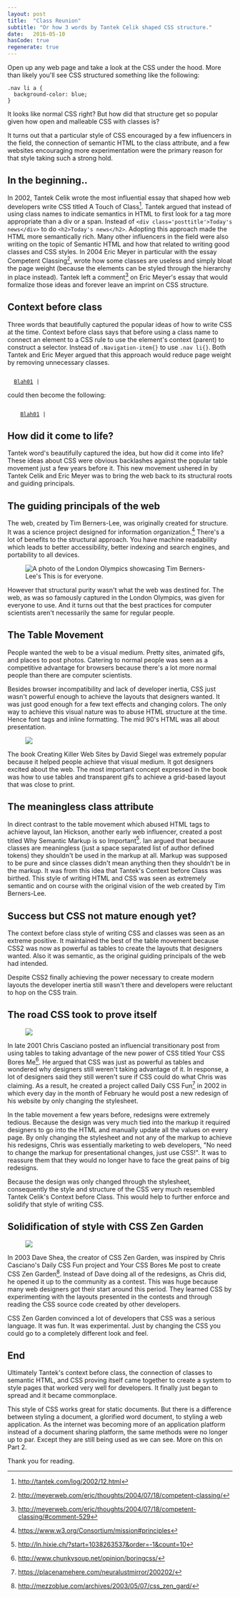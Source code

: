 ```yaml
---
layout: post
title:  "Class Reunion"
subtitle: "Or how 3 words by Tantek Celik shaped CSS structure."
date:   2016-05-10
hasCode: true
regenerate: true
---
```


Open up any web page and take a look at the CSS under the hood. More than likely you'll see CSS structured something like the following:

<!-- Another CSS Example? -->

<pre data-language="CSS"><code>.nav li a {
  background-color: blue;
}</code></pre>

It looks like normal CSS right? But how did that structure get so popular given how open and malleable CSS with classes is?

It turns out that a particular style of CSS encouraged by a few influencers in the field, the connection of semantic HTML to the class attribute, and a few websites encouraging more experimentation were the primary reason for that style taking such a strong hold.

## In the beginning..

In 2002, Tantek Celik wrote the most influential essay that shaped how web developers write CSS titled A Touch of Class[^1]. Tantek argued that instead of using class names to indicate semantics in HTML to first look for a tag more appropriate than a div or a span. Instead of `<div class='posttitle'>Today's news</div>` to do `<h2>Today's news</h2>`. Adopting this approach made the HTML more semantically rich. Many other influencers in the field were also writing on the topic of Semantic HTML and how that related to writing good classes and CSS styles. In 2004 Eric Meyer in particular with the essay Competent Classing[^2], wrote how some classes are useless and simply bloat the page weight (because the elements can be styled through the hierarchy in place instead). Tantek left a comment[^3] on Eric Meyer's essay that would formalize those ideas and forever leave an imprint on CSS structure.

## Context before class

Three words that beautifully captured the popular ideas of how to write CSS at the time. Context before class says that before using a class name to connect an element to a CSS rule to use the element's context (parent) to construct a selector. Instead of `.Navigation-item{}` to use `.nav li{}`. Both Tantek and Eric Meyer argued that this approach would reduce page weight by removing unnecessary classes.

<pre data-language="html"><code><div class="nav">
  <a href="blah01" class="navlink">Blah01</a> |
</div></code></pre>

could then become the following:

<pre data-language="html"><code><div class="nav">
    <a href="blah01">Blah01</a> |
</div></code></pre>

## How did it come to life?

Tantek word's beautifully captured the idea, but how did it come into life? These ideas about CSS were obvious backlashes against the popular table movement just a few years before it. This new movement ushered in by Tantek Celik and Eric Meyer was to bring the web back to its structural roots and guiding principals.

## The guiding principals of the web

The web, created by Tim Berners-Lee, was originally created for structure. It was a science project designed for information organization.[^4] There's a lot of benefits to the structural approach. You have machine readability which leads to better accessibility, better indexing and search engines, and portability to all devices.

<figure><img src="/img/posts/class-reunion/This-is-for-everyone.jpg" alt="A photo of the London Olympics showcasing Tim Berners-Lee's This is for everyone."></figure>

However that structural purity wasn't what the web was destined for. The web, as was so famously captured in the London Olympics, was given for everyone to use. And it turns out that the best practices for computer scientists aren't necessarily the same for regular people.

## The Table Movement

People wanted the web to be a visual medium. Pretty sites, animated gifs, and places to post photos. Catering to normal people was seen as a competitive advantage for browsers because there's a lot more normal people than there are computer scientists.

Besides browser incompatibility and lack of developer inertia, CSS just wasn't powerful enough to achieve the layouts that designers wanted. It was just good enough for a few text effects and changing colors. The only way to achieve this visual nature was to abuse HTML structure at the time. Hence font tags and inline formatting. The mid 90's HTML was all about presentation.

<figure><img src="/img/posts/class-reunion/creating-killer-websites.jpg"></figure>

The book Creating Killer Web Sites by David Siegel was extremely popular because it helped people achieve that visual medium. It got designers excited about the web. The most important concept expressed in the book was how to use tables and transparent gifs to achieve a grid-based layout that was close to print.

## The meaningless class attribute

In direct contrast to the table movement which abused HTML tags to achieve layout, Ian Hickson, another early web influencer, created a post titled Why Semantic Markup is so Important[^5]. Ian argued that because classes are meaningless (just a space separated list of author defined tokens) they shouldn't be used in the markup at all. Markup was supposed to be pure and since classes didn't mean anything then they shouldn’t be in the markup. It was from this idea that Tantek's Context before Class was birthed. This style of writing HTML and CSS was seen as extremely semantic and on course with the original vision of the web created by Tim Berners-Lee.

## Success but CSS not mature enough yet?

The context before class style of writing CSS and classes was seen as an extreme positive. It maintained the best of the table movement because CSS2 was now as powerful as tables to create the layouts that designers wanted. Also it was semantic, as the original guiding principals of the web had intended.

Despite CSS2 finally achieving the power necessary to create modern layouts the developer inertia still wasn't there and developers were reluctant to hop on the CSS train.

## The road CSS took to prove itself

<figure><img src="/img/posts/class-reunion/daily-css-fun.jpg"></figure>

In late 2001 Chris Casciano posted an influencial transitionary post from using tables to taking advantage of the new power of CSS titled Your CSS Bores Me[^6]. He argued that CSS was just as powerful as tables and wondered why designers still weren't taking advantage of it. In response, a lot of designers said they still weren't sure if CSS could do what Chris was claiming. As a result, he created a project called Daily CSS Fun[^7] in 2002 in which every day in the month of February he would post a new redesign of his website by only changing the stylesheet.

In the table movement a few years before, redesigns were extremely tedious. Because the design was very much tied into the markup it required designers to go into the HTML and manually update all the values on every page. By only changing the stylesheet and not any of the markup to achieve his redesigns, Chris was essentially marketing to web developers, "No need to change the markup for presentational changes, just use CSS!". It was to reassure them that they would no longer have to face the great pains of big redesigns.

Because the design was only changed through the stylesheet, consequently the style and structure of the CSS very much resembled Tantek Celik's Context before Class. This would help to further enforce and solidify that style of writing CSS.

## Solidification of style with CSS Zen Garden

<figure><img src="/img/posts/class-reunion/css-zen-garden.jpg"></figure>

In 2003 Dave Shea, the creator of CSS Zen Garden, was inspired by Chris Casciano's Daily CSS Fun project and Your CSS Bores Me post to create CSS Zen Garden[^8]. Instead of Dave doing all of the redesigns, as Chris did, he opened it up to the community as a contest. This was huge because many web designers got their start around this period. They learned CSS by experimenting with the layouts presented in the contests and through reading the CSS source code created by other developers.

CSS Zen Garden convinced a lot of developers that CSS was a serious language. It was fun. It was experimental. Just by changing the CSS you could go to a completely different look and feel.

## End

Ultimately Tantek's context before class, the connection of classes to semantic HTML, and CSS proving itself came together to create a system to style pages that worked very well for developers. It finally just began to spread and it became commonplace.

This style of CSS works great for static documents. But there is a difference between styling a document, a glorified word document, to styling a web application. As the internet was becoming more of an application platform instead of a document sharing platform, the same methods were no longer up to par. Except they are still being used as we can see. More on this on Part 2.

Thank you for reading.

[^1]: http://tantek.com/log/2002/12.html
[^2]: http://meyerweb.com/eric/thoughts/2004/07/18/competent-classing/
[^3]: http://meyerweb.com/eric/thoughts/2004/07/18/competent-classing/#comment-529
[^4]: https://www.w3.org/Consortium/mission#principles
[^5]: http://ln.hixie.ch/?start=1038263537&order=-1&count=10
[^6]: http://www.chunkysoup.net/opinion/boringcss/
[^7]: https://placenamehere.com/neuralustmirror/200202/
[^8]: http://mezzoblue.com/archives/2003/05/07/css_zen_gard/